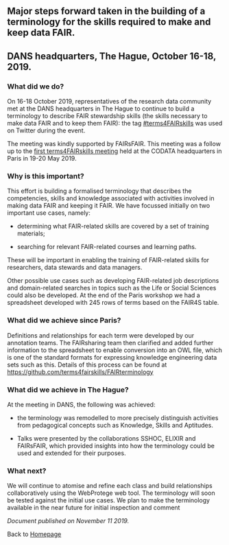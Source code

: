 ## Major steps forward taken in the building of a terminology for the skills required to make and keep data FAIR.

## DANS headquarters, The Hague, October 16-18, 2019.


### **What did we do?**

On 16-18 October 2019, representatives of the research data community met at the DANS headquarters in The Hague to 
continue to build a terminology to describe FAIR stewardship skills (the skills necessary to make data FAIR and to 
keep them FAIR): the tag [<span class="underline">\#terms4FAIRskills</span>](https://twitter.com/search?q=%23terms4FAIRskills&src=tyah) was used on Twitter during the event. 

The meeting was kindly supported by FAIRsFAIR.
This meeting was a follow up to the [<span class="underline">first terms4FAIRskills meeting</span>](https://terms4fairskills.github.io/Announcement.html) held at the CODATA headquarters in Paris in 19-20 May 2019.

### **Why is this important?**

This effort is building a formalised terminology that describes the competencies, skills and knowledge associated with activities involved in making data FAIR and keeping it FAIR. 
We have focussed initially on two important use cases, namely:

* determining what FAIR-related skills are covered by a set of training materials;

* searching for relevant FAIR-related courses and learning paths. 

These will be important in enabling the training of FAIR-related skills for researchers, data stewards and data managers.

Other possible use cases such as developing FAIR-related job descriptions and domain-related searches in topics such as the Life or Social Sciences could also be developed. 
At the end of the Paris workshop we had a spreadsheet developed with 245 rows of terms based on the FAIR4S table. 

### **What did we achieve since Paris?**

Definitions and relationships for each term were developed by our annotation teams. The FAIRsharing team then clarified and 
added further information to the spreadsheet to enable conversion into an OWL file, which is one of the standard formats 
for expressing knowledge engineering data sets such as this. Details of this process can be found at 
https://github.com/terms4fairskills/FAIRterminology

### **What did we achieve in The Hague?**

At the meeting in DANS, the following was achieved:

* the terminology was remodelled to more precisely distinguish activities from pedagogical concepts such as Knowledge, Skills and Aptitudes. 

* Talks were presented by the collaborations SSHOC, ELIXIR and FAIRsFAIR, which provided insights into how the terminology could be used and extended for their purposes. 

### **What next?**

We will continue to atomise and refine each class and build relationships collaboratively using the WebProtege web tool. The terminology will soon be tested against the initial use cases. We plan to make the terminology available in the near future for initial inspection and comment

_Document published on November 11 2019._

Back to [Homepage](https://terms4fairskills.github.io/)

